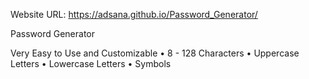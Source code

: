 Website URL: https://adsana.github.io/Password_Generator/


Password Generator

Very Easy to Use and Customizable
• 8 - 128 Characters
• Uppercase Letters
• Lowercase Letters
• Symbols

